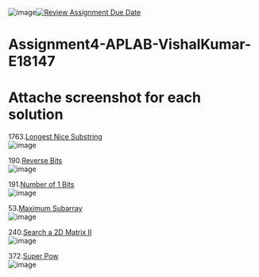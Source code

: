 ![image](https://github.com/user-attachments/assets/203d0439-b7b5-47ca-bc90-e95e463444f4)[![Review Assignment Due Date](https://classroom.github.com/assets/deadline-readme-button-22041afd0340ce965d47ae6ef1cefeee28c7c493a6346c4f15d667ab976d596c.svg)](https://classroom.github.com/a/limpFGil)
# Assignment4-APLAB-VishalKumar-E18147 
# Attache screenshot for each solution
1763.[Longest Nice Substring](https://leetcode.com/problems/longest-nice-substring/description/)<br>
![image](https://github.com/user-attachments/assets/80d5b9a6-bd09-4292-9429-9d4a3eace480)

190.[Reverse Bits](https://leetcode.com/problems/reverse-bits/description/)<br>
![image](https://github.com/user-attachments/assets/f1c9968e-5046-4643-87ad-1fb43587ec6b)

191.[Number of 1 Bits](https://leetcode.com/problems/number-of-1-bits/description/)<br>
![image](https://github.com/user-attachments/assets/6ca4f83f-d942-4e2f-8742-f89775a8f5e6)

53.[Maximum Subarray](https://leetcode.com/problems/maximum-subarray/description/)<br>
![image](https://github.com/user-attachments/assets/2a182bca-7bc8-4f0e-a384-cb550e65d4ea)

240.[Search a 2D Matrix II](https://leetcode.com/problems/search-a-2d-matrix-ii/description/)<br>
![image](https://github.com/user-attachments/assets/ab765d55-199f-4bf5-9125-339da6e0668f)

372.[Super Pow](https://leetcode.com/problems/super-pow/description/)<br>
![image](https://github.com/user-attachments/assets/ffe4f5a0-c3ed-48a6-8fc0-9a8bd45d6cf7)


